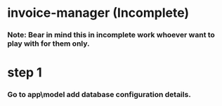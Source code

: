 # invoice-manager (Incomplete)
### Note: Bear in mind this in incomplete work whoever want to play with for them only.

# step 1
  ### Go to app\model add database configuration details.
